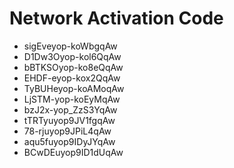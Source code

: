 # Network Activation Code
* sigEveyop-koWbgqAw
* D1Dw3Oyop-kol6QqAw
* bBTKSOyop-ko8eQqAw
* EHDF-eyop-kox2QqAw
* TyBUHeyop-koAMoqAw
* LjSTM-yop-koEyMqAw
* bzJ2x-yop_ZzS3YqAw
* tTRTyuyop9JV1fgqAw
* 78-rjuyop9JPiL4qAw
* aqu5fuyop9IDyJYqAw
* BCwDEuyop9ID1dUqAw